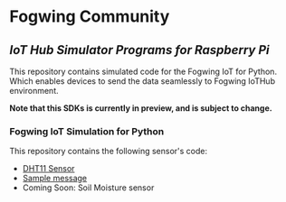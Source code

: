 # **Fogwing Community**

## *IoT Hub Simulator Programs for Raspberry Pi*

This repository contains simulated code for the Fogwing IoT for Python. Which enables devices to send the data seamlessly to Fogwing IoTHub environment.

**Note that this SDKs is currently in preview, and is subject to change.**

### Fogwing IoT Simulation for Python
This repository contains the following sensor's code:
* [DHT11 Sensor](https://github.com/factana/fogwing-simulator-for-raspberry-python/tree/master/fw-iothub-dht11-sensor)
* [Sample message](https://github.com/factana/fogwing-simulator-for-raspberry-python/tree/master/fw-iothub-sample-message)
* Coming Soon: Soil Moisture sensor

###
